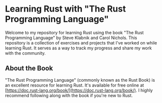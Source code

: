 # Learning Rust with "The Rust Programming Language"

Welcome to my repository for learning Rust using the book "The Rust Programming Language" by Steve Klabnik and Carol Nichols. This repository is a collection of exercises and projects that I've worked on while learning Rust. It serves as a way to track my progress and share my work with the community.

## About the Book

"The Rust Programming Language" (commonly known as the Rust Book) is an excellent resource for learning Rust. It's available for free online at [https://doc.rust-lang.org/book/](https://doc.rust-lang.org/book/). I highly recommend following along with the book if you're new to Rust.
